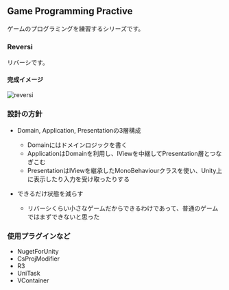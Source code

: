## Game Programming Practive

ゲームのプログラミングを練習するシリーズです。

### Reversi

リバーシです。

#### 完成イメージ

![reversi](https://github.com/qemel/gpp-reversi/assets/99727161/bc42d211-837a-40ec-b7ee-5f9131eaa832)


### 設計の方針

- Domain, Application, Presentationの3層構成
  - Domainにはドメインロジックを書く
  - ApplicationはDomainを利用し、IViewを中継してPresentation層とつなぎこむ
  - PresentationはIViewを継承したMonoBehaviourクラスを使い、Unity上に表示したり入力を受け取ったりする
 
- できるだけ状態を減らす
  - リバーシくらい小さなゲームだからできるわけであって、普通のゲームではまずできないと思った
 
### 使用プラグインなど

- NugetForUnity
- CsProjModifier
- R3
- UniTask
- VContainer
